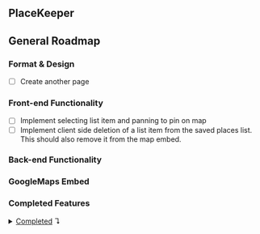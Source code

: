 ## PlaceKeeper

## General Roadmap

### Format & Design
* [ ] Create another page

### Front-end Functionality
* [ ] Implement selecting list item and panning to pin on map
* [ ] Implement client side deletion of a list item from the saved places list. This should also remove it from the map embed.

### Back-end Functionality


### GoogleMaps Embed


### Completed Features
<details><summary><ins>Completed</ins> ↴</summary>
  ✓ Build basic 404 page                                                                            <br>
  ✓ Build basic Homepage                                                                            <br>
  ✓ Apply basic CSS styling                                                                         <br>
  ✓ Build basic About page                                                                          <br>
  ✓ Build basic Homepage Modal                                                                      <br>
  ✓ Implement Modal hiding/unhiding                                                                 <br>
  ✓ Implement reading of current pins and into modal (name, lat, lng)                               <br>
  ✓ Implement very basic 'POST' request generation for Modal                                        <br>
  ✓ Implement completed 'POST' request generation for modal                                         <br>
  ✓ Implement filtering of places (by name) in 'saved-places-list-element' using 'search-bar-input' <br>
  ✓ Implement 404 page routing                                                                      <br>
  ✓ Implement basic Express serving                                                                 <br>
  ✓ Implement serving partials from a {map_name}.json file                                          <br>
  ✓ About page routing                                                                              <br>
  ✓ Implement basic 'POST' request handling                                                         <br>
  ✓ Implement completed request and response 'POST' handling for saving a map                       <br>
  ✓ Implement completed request and response 'GET' handling for /importMap                          <br>
  ✓ Place embed and verify API functionality                                                        <br>
  ✓ Implement ability to place pins                                                                 <br>
  ✓ Implement ability to name a pin                                                                 <br>
  ✓ Implement ability to store latitude, longitude, and name of a pin in an object var              <br>
  ✓ Implement robust infobox popup form entry                                                       <br>
  ✓ Implement infobox popup for existing pins                                                       <br>
  ✓ Implement panning to pin on click                                                               <br>
  ✓ Implement deleting pin from map directly                                                        <br>
  ✓ Create a link to /about                                                                         <br>
  ✓ Style /about                                                                                    <br>
</details>
